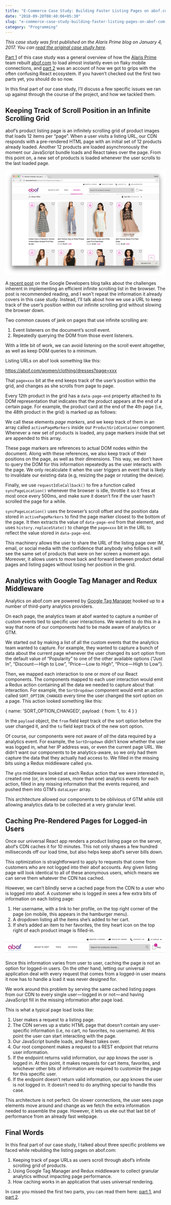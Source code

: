 ```yaml
---
title: "E-Commerce Case Study: Building Faster Listing Pages on abof.com (Part 3)"
date: "2018-09-20T08:40:06+05:30"
slug: "e-commerce-case-study-building-faster-listing-pages-on-abof-com-part-3"
category: "Programming"
---
```


_This case study was first published on the Alaris Prime blog on January 4, 2017. You can [read the original case study here](https://alarisprime.blog/e-commerce-case-study-building-faster-listing-pages-on-abof-com-part-3-4e4d32e0e884)._

[Part 1](https://ankursethi.in/2018/09/19/e-commerce-case-study-building-faster-listing-pages-on-abof-com-part-1/) of this case study was a general overview of how the [Alaris Prime](https://alarisprime.com/) team rebuilt [abof.com](https://abof.com/) to load almost instantly even on flaky mobile connections, and [part 2](https://ankursethi.in/2018/09/20/e-commerce-case-study-building-faster-listing-pages-on-abof-com-part-2/) was an account of how we got to grips with the often confusing React ecosystem. If you haven’t checked out the first two parts yet, you should do so now.

In this final part of our case study, I’ll discuss a few specific issues we ran up against through the course of the project, and how we tackled them.

## Keeping Track of Scroll Position in an Infinite Scrolling Grid

abof’s product listing page is an infinitely scrolling grid of product images that loads 12 items per “page”. When a user visits a listing URL, our CDN responds with a pre-rendered HTML page with an initial set of 12 products already loaded. Another 12 products are loaded asynchronously the moment our JavaScript bundle loads and React takes over the page. From this point on, a new set of products is loaded whenever the user scrolls to the last loaded page.

![abof.com product listing page](../images/abof_product_listing_page.png "Endless.")

A [recent post](https://developers.google.com/web/updates/2016/07/infinite-scroller) on the Google Developers blog talks about the challenges inherent in implementing an efficient infinite scrolling list in the browser. The post is recommended reading, and I won’t repeat the information it already covers in this case study. Instead, I’ll talk about how we use a URL to keep track of the user’s position within our infinite scrolling grid without slowing the browser down.

Two common causes of jank on pages that use infinite scrolling are:

1.  Event listeners on the document’s scroll event.
2.  Repeatedly querying the DOM from those event listeners.

With a little bit of work, we can avoid listening on the scroll event altogether, as well as keep DOM queries to a minimum.

Listing URLs on abof look something like this:

https://abof.com/women/clothing/dresses?page=xxx

That `page=xxx` bit at the end keeps track of the user’s position within the grid, and changes as she scrolls from page to page.

Every 12th product in the grid has a `data-page-end` property attached to its DOM representation that indicates that the product appears at the end of a certain page. For example, the product card at the end of the 4th page (i.e, the 48th product in the grid) is marked up as follows:

<div itemscope="" itemtype="http://schema.org/Product" class="product-card product-card--data-marker" data-page-end="4" data-product-id="205675">
    <!-- product details here -->
</div>

We call these elements _page markers_, and we keep track of them in an array called `activePageMarkers` inside our `ProductGridContainer` component. Whenever a new set of products is loaded, any page markers inside that set are appended to this array.

These page markers are references to actual DOM nodes within the document. Along with these references, we also keep track of their positions on the page, as well as their dimensions. This way, we don’t have to query the DOM for this information repeatedly as the user interacts with the page. We only recalculate it when the user triggers an event that is likely to invalidate our existing data (e.g, resizing the page or rotating the device).

Finally, we use `requestIdleCallback()` to fire a function called `syncPageLocation()` whenever the browser is idle, throttle it so it fires at most once every 500ms, and make sure it doesn’t fire if the user hasn’t scrolled the page for a while.

`syncPageLocation()` uses the browser’s scroll offset and the position data stored in `activePageMarkers` to find the page marker closest to the bottom of the page. It then extracts the value of `data-page-end` from that element, and uses `history.replaceState()` to change the `page=xxx` bit in the URL to reflect the value stored in `data-page-end`.

This machinery allows the user to share the URL of the listing page over IM, email, or social media with the confidence that anybody who follows it will see the same set of products that were on her screen a moment ago. Moreover, it allows users to move back and forward between product detail pages and listing pages without losing her position in the grid.

## Analytics with Google Tag Manager and Redux Middleware

Analytics on abof.com are powered by [Google Tag Manager](https://www.google.com/analytics/tag-manager/) hooked up to a number of third-party analytics providers.

On each page, the analytics team at abof wanted to capture a number of custom events tied to specific user interactions. We wanted to do this in a way that none of our components had to be made aware of analytics or GTM.

We started out by making a list of all the custom events that the analytics team wanted to capture. For example, they wanted to capture a bunch of data about the current page whenever the user changed its sort option from the default value of “Popularity” to one of the other available options (“Just In”, “Discount — High to Low”, “Price — Low to High”, “Price — High to Low”).

Then, we mapped each interaction to one or more of our React components. The components mapped to each user interaction would emit a Redux action containing all the data we needed to capture about that interaction. For example, the `SortDropdown` component would emit an action called `SORT_OPTION_CHANGED` every time the user changed the sort option on a page. This action looked something like this:

{
  name: 'SORT\_OPTION\_CHANGED',
  payload: {
      from: 1,
      to: 4
  }
}

In the `payload` object, the `from` field kept track of the sort option before the user changed it, and the `to` field kept track of the new sort option.

Of course, our components were not aware of _all_ the data required by a analytics event. For example, the `SortDropdown` didn’t know whether the user was logged in, what her IP address was, or even the current page URL. We didn’t want our components to be analytics-aware, so we only had them capture the data that they actually had access to. We filled in the missing bits using a Redux middleware called `gtm`.

The `gtm` middleware looked at each Redux action that we were interested in, created one (or, in some cases, more than one) analytics events for each action, filled in any missing information that the events required, and pushed them into GTM’s `dataLayer` array.

This architecture allowed our components to be oblivious of GTM while still allowing analytics data to be collected at a very granular level.

## Caching Pre-Rendered Pages for Logged-in Users

Once our universal React app renders a product listing page on the server, abof’s CDN caches it for 10 minutes. This not only shaves a few hundred milliseconds off our load time, but also helps keep abof’s server bills down.

This optimization is straightforward to apply to requests that come from customers who are not logged into their abof accounts. Any given listing page will look identical to all of these anonymous users, which means we can serve them whatever the CDN has cached.

However, we can’t blindly serve a cached page from the CDN to a user who is logged into abof. A customer who is logged in sees a few extra bits of information on each listing page:

1.  Her username, with a link to her profile, on the top right corner of the page (on mobile, this appears in the hamburger menu).
2.  A dropdown listing all the items she’s added to her cart.
3.  If she’s added an item to her favorites, the tiny heart icon on the top right of each product image is filled-in.

![abof.com top navigation (logged in)](../images/abof_top_navigation_logged_in.png "We display the username and bag contents when logged in")

Since this information varies from user to user, caching the page is not an option for logged-in users. On the other hand, letting our universal application deal with every request that comes from a logged-in user means it now has to handle a load it was never designed for.

We work around this problem by serving the same cached listing pages from our CDN to every single user — logged in or not — and having JavaScript fill in the missing information after page load.

This is what a typical page load looks like:

1.  User makes a request to a listing page.
2.  The CDN serves up a static HTML page that doesn’t contain any user-specific information (i.e, no cart, no favorites, no username). At this point the user can start interacting with the page.
3.  Our JavaScript bundle loads, and React takes over.
4.  Our root component makes a request to a REST endpoint that returns user information.
5.  If the endpoint returns valid information, our app knows the user is logged in. At this point, it makes requests for cart items, favorites, and whichever other bits of information are required to customize the page for this specific user.
6.  If the endpoint doesn’t return valid information, our app knows the user is not logged in. It doesn’t need to do anything special to handle this case.

This architecture is not perfect. On slower connections, the user sees page elements move around and change as we fetch the extra information needed to assemble the page. However, it lets us eke out that last bit of performance from an already fast webpage.

## Final Words

In this final part of our case study, I talked about three specific problems we faced while rebuilding the listing pages on abof.com:

1.  Keeping track of page URLs as users scroll through abof’s infinite scrolling grid of products.
2.  Using Google Tag Manager and Redux middleware to collect granular analytics without impacting page performance.
3.  How caching works in an application that uses universal rendering.

In case you missed the first two parts, you can read them here: [part 1](https://ankursethi.in/2018/09/19/e-commerce-case-study-building-faster-listing-pages-on-abof-com-part-1/), and [part 2](https://ankursethi.in/2018/09/20/e-commerce-case-study-building-faster-listing-pages-on-abof-com-part-2/).